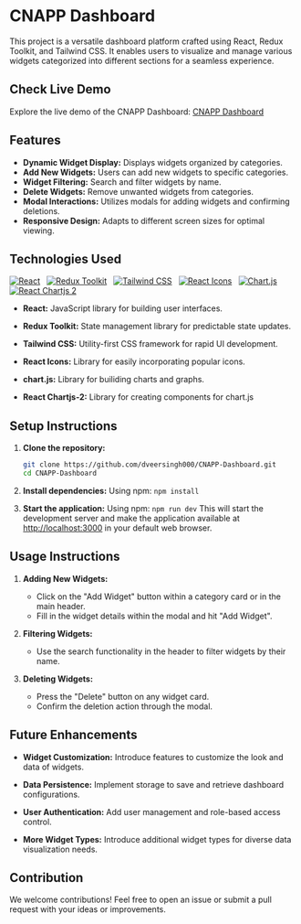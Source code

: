 # CNAPP Dashboard

This project is a versatile dashboard platform crafted using React, Redux Toolkit, and Tailwind CSS. It enables users to visualize and manage various widgets categorized into different sections for a seamless experience.

## Check Live Demo

Explore the live demo of the CNAPP Dashboard: [CNAPP Dashboard](https://cnapp-dashboard1.netlify.app/)

## Features

- **Dynamic Widget Display:**  Displays widgets organized by categories.
- **Add New Widgets:** Users can add new widgets to specific categories.
- **Widget Filtering:**  Search and filter widgets by name.
- **Delete Widgets:**  Remove unwanted widgets from categories.
- **Modal Interactions:** Utilizes modals for adding widgets and confirming deletions.
- **Responsive Design:**  Adapts to different screen sizes for optimal viewing.

## Technologies Used

[![React](https://img.shields.io/badge/React-a900ff?logo=react&logoColor=61dafb&labelColor=2e2e2e)](https://reactjs.org/) &nbsp; [![Redux Toolkit](https://img.shields.io/badge/Redux%20Toolkit-a900ff?logo=redux&labelColor=2e2e2e)](https://redux-toolkit.js.org/) &nbsp; [![Tailwind CSS](https://img.shields.io/badge/Tailwind%20CSS-a900ff?logo=tailwind-css&labelColor=2e2e2e)](https://tailwindcss.com/) &nbsp; [![React Icons](https://img.shields.io/badge/React%20Icons-a900ff?logo=react&logoColor=61dafb&labelColor=2e2e2e)](https://react-icons.github.io/react-icons/) &nbsp; [![Chart.js](https://img.shields.io/badge/Chart.js-a900ff?logo=chart.js&labelColor=2e2e2e)](https://www.chartjs.org/) &nbsp; [![React Chartjs 2](https://img.shields.io/badge/React%20Chartjs%202-a900ff?logo=react&logoColor=61dafb&labelColor=2e2e2e)](https://react-chartjs-2.js.org/)

- **React:** JavaScript library for building user interfaces.

- **Redux Toolkit:** State management library for predictable state updates.
- **Tailwind CSS:** Utility-first CSS framework for rapid UI development.
- **React Icons:** Library for easily incorporating popular icons.
- **chart.js:** Library for builiding charts and graphs.
- **React Chartjs-2:** Library for creating components for chart.js

## Setup Instructions

1. **Clone the repository:**

   ```bash
   git clone https://github.com/dveersingh000/CNAPP-Dashboard.git
   cd CNAPP-Dashboard
   ```

2. **Install dependencies:**
   Using npm: ```npm install```

3. **Start the application:**
   Using npm: ```npm run dev```
This will start the development server and make the application available at <http://localhost:3000> in your default web browser.

## Usage Instructions

1. **Adding New Widgets:**

   - Click on the "Add Widget" button within a category card or in the main header.
   - Fill in the widget details within the modal and hit "Add Widget".

2. **Filtering Widgets:**

   - Use the search functionality in the header to filter widgets by their name.

3. **Deleting Widgets:**

   - Press the "Delete" button on any widget card.
   - Confirm the deletion action through the modal.

## Future Enhancements

- **Widget Customization:** Introduce features to customize the look and data of widgets.

- **Data Persistence:** Implement storage to save and retrieve dashboard configurations.

- **User Authentication:** Add user management and role-based access control.

- **More Widget Types:** Introduce additional widget types for diverse data visualization needs.

## Contribution

We welcome contributions! Feel free to open an issue or submit a pull request with your ideas or improvements.
